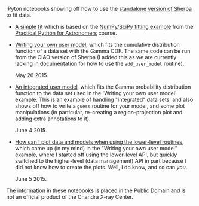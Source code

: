 
IPyton notebooks showing off how to
use the [standalone version of Sherpa](http://cxc.cfa.harvard.edu/contrib/sherpa47b/) to fit data.

 - [A simple fit](http://nbviewer.ipython.org/github/DougBurke/sherpa-standalone-notebooks/blob/master/simple%20sherpa%20fit.ipynb) which is based on
   the [NumPy/SciPy fitting example](http://python4astronomers.github.io/core/numpy_scipy.html)
   from the 
   [Practical Python for Astronomers](http://python4astronomers.github.io/index.html)
   course.

 - [Writing your own user model](http://nbviewer.ipython.org/github/DougBurke/sherpa-standalone-notebooks/blob/master/user%20model.ipynb),
   which fits the cumulative distribution function of a data set
   with the Gamma CDF. The same code can be run from the CIAO version
   of Sherpa (I added this as we are currently lacking in documentation
   for how to use the `add_user_model` routine).

   May 26 2015.

 - [An integrated user model](http://nbviewer.ipython.org/github/DougBurke/sherpa-standalone-notebooks/blob/master/an%20integrated%20user%20model.ipynb),
   which fits the Gamma probability distribution function to the data
   set used in the 'Writing your own user model' example. This is
   an example of handling "integrated" data sets, and also shows off
   how to write a `guess` routine for your model, and some plot
   manipulations (in particular, re-creating a region-projection plot
   and adding extra annotations to it).

   June 4 2015.

 - [How can I plot data and models when using the lower-level routines](http://nbviewer.ipython.org/github/DougBurke/sherpa-standalone-notebooks/blob/master/plotting%20using%20the%20lower-level%20routines.ipynb),
   which came up (in my mind) in the "Writing your own user model"
   example, where I started off using the lower-level API, but quickly
   switched to the higher-level (data management) API in part because
   I did not know how to create the plots. Well, I do know, and so
   can *you*.

   June 5 2015.
   
The information in these notebooks is placed in the Public Domain and
is not an official product of the Chandra X-ray Center.
